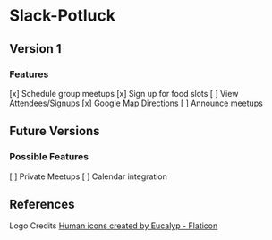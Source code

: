 # Slack-Potluck



## Version 1

### Features
[x] Schedule group meetups
[x] Sign up for food slots
[ ] View Attendees/Signups
[x] Google Map Directions
[ ] Announce meetups

## Future Versions
### Possible Features
[ ] Private Meetups
[ ] Calendar integration

## References
Logo Credits
<a href="https://www.flaticon.com/free-icons/human" title="human icons">Human icons created by Eucalyp - Flaticon</a>